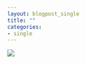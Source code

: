 ```yaml
---
layout: blogpost_single
title: ""
categories:
- single
---
```



<img src="https://internet2016.net/assets/img/internet-2016-campaign-intern.jpg">

